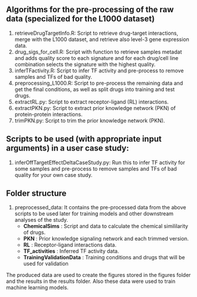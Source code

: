 ## Algorithms for the pre-processing of the raw data (specialized for the L1000 dataset)
1. retrieveDrugTargetInfo.R: Script to retrieve drug-target interactions, merge with the L1000 dataset, and retrieve also level-3 gene expression data.
2. drug_sigs_for_cell.R: Script with function to retrieve samples metadat and adds quality score to each signature and for each drug/cell line combination selects the signature with the highest quality.
3. inferTFactivity.R: Script to infer TF activity and pre-process to remove samples and TFs of bad quality.
4. preprocessing_L1000.R: Script to pre-process the remaining data and get the final conditions, as well as split drugs into training and test drugs.
5. extractRL.py: Script to extract receptor-ligand (RL) interactions.
6. extractPKN.py: Script to extract prior knowledge network (PKN) of protein-protein interactions.
7. trimPKN.py: Script to trim the prior knowledge network (PKN).

## Scripts to be used (**with appropriate input arguments**) in a user case study:
1. inferOffTargetEffectDeltaCaseStudy.py: Run this to infer TF activity for some samples and pre-process to remove samples and TFs of bad quality for your own case study.

## Folder structure
1. preprocessed_data: It contains the pre-processed data from the above scripts to be used later for training models and other downstream analyses of the study.
	* **ChemicalSims** : Script and data to calculate the chemical simililarity of drugs.
	* **PKN** : Prior knowledge signaling network and each trimmed version.
	* **RL** : Receptor-ligand interactions data.
	* **TF_activities** : Inferred TF activity data.
	* **TrainingValidationData** : Training conditions and drugs that will be used for validation

The produced data are used to create the figures stored in the figures folder and the results in the results folder.
Also these data were used to train machine learning models.
